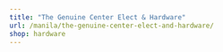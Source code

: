 ```yaml
---
title: "The Genuine Center Elect & Hardware"
url: /manila/the-genuine-center-elect-and-hardware/
shop: hardware
---
```

